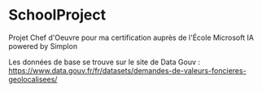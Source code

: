 # SchoolProject
Projet Chef d'Oeuvre pour ma certification auprès de l'École Microsoft IA powered by Simplon

Les données de base se trouve sur le site de Data Gouv : https://www.data.gouv.fr/fr/datasets/demandes-de-valeurs-foncieres-geolocalisees/

